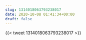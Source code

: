 ```yaml
---
slug: 1314018063793238017
date: 2020-10-08 01:41:34+00:00
draft: false
---
```


{{< tweet 1314018063793238017 >}}
